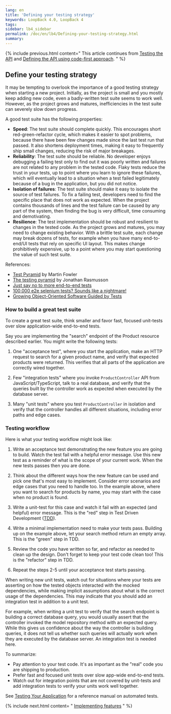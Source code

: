 ```yaml
---
lang: en
title: 'Defining your testing strategy'
keywords: LoopBack 4.0, LoopBack 4
tags:
sidebar: lb4_sidebar
permalink: /doc/en/lb4/Defining-your-testing-strategy.html
summary:
---
```


{% include previous.html content=" This article continues
from [Testing the API](./Testing-the-API.md) and
[Defining the API using code-first approach](./Defining-the-API-using-code-first-approach.md).
" %}

## Define your testing strategy

It may be tempting to overlook the importance of a good testing strategy when
starting a new project. Initially, as the project is small and you mostly keep
adding new code, even a badly-written test suite seems to work well. However, as
the project grows and matures, inefficiencies in the test suite can severely
slow down progress.

A good test suite has the following properties:

- **Speed**: The test suite should complete quickly. This encourages short
  red-green-refactor cycle, which makes it easier to spot problems, because
  there have been few changes made since the last test run that passed. It also
  shortens deployment times, making it easy to frequently ship small changes,
  reducing the risk of major breakages.
- **Reliability**: The test suite should be reliable. No developer enjoys
  debugging a failing test only to find out it was poorly written and failures
  are not related to any problem in the tested code. Flaky tests reduce the
  trust in your tests, up to point where you learn to ignore these failures,
  which will eventually lead to a situation when a test failed legitimately
  because of a bug in the application, but you did not notice.
- **Isolation of failures**: The test suite should make it easy to isolate the
  source of test failures. To fix a failing test, developers need to find the
  specific place that does not work as expected. When the project contains
  thousands of lines and the test failure can be caused by any part of the
  system, then finding the bug is very difficult, time consuming and
  demotivating.
- **Resilience**: The test implementation should be robust and resilient to
  changes in the tested code. As the project grows and matures, you may need to
  change existing behavior. With a brittle test suite, each change may break
  dozens of tests, for example when you have many end-to-end/UI tests that rely
  on specific UI layout. This makes change prohibitively expensive, up to a
  point where you may start questioning the value of such test suite.

References:

- [Test Pyramid](https://martinfowler.com/bliki/TestPyramid.html) by Martin
  Fowler
- [The testing pyramid](http://www.agilenutshell.com/episodes/41-testing-pyramid)
  by Jonathan Rasmusson
- [Just say no to more end-to-end tests](https://testing.googleblog.com/2015/04/just-say-no-to-more-end-to-end-tests.html)
- [100,000 e2e selenium tests? Sounds like a nightmare!](https://watirmelon.blog/2014/05/14/100000-e2e-selenium-tests-sounds-like-a-nightmare/)
- [Growing Object-Oriented Software Guided by Tests](http://www.growing-object-oriented-software.com/)

### How to build a great test suite

To create a great test suite, think smaller and favor fast, focused unit-tests
over slow application-wide end-to-end tests.

Say you are implementing the "search" endpoint of the Product resource described
earlier. You might write the following tests:

1. One "acceptance test", where you start the application, make an HTTP request
   to search for a given product name, and verify that expected products were
   returned. This verifies that all parts of the application are correctly
   wired together.

2. Few "integration tests" where you invoke `ProductController` API from
   JavaScript/TypeScript, talk to a real database, and verify that the queries
   built by the controller work as expected when executed by the database
   server.

3. Many "unit tests" where you test `ProductController` in isolation and verify
   that the controller handles all different situations, including error paths
   and edge cases.

### Testing workflow

Here is what your testing workflow might look like:

1. Write an acceptance test demonstrating the new feature you are going to
   build. Watch the test fail with a helpful error message. Use this new test
   as a reminder of what is the scope of your current work. When the new tests
   passes then you are done.

2. Think about the different ways how the new feature can be used and pick one
   that's most easy to implement. Consider error scenarios and edge cases that
   you need to handle too. In the example above, where you want to search for
   products by name, you may start with the case when no product is found.

3. Write a unit-test for this case and watch it fail with an expected (and
   helpful) error message. This is the "red" step in Test Driven Development
   ([TDD](https://en.wikipedia.org/wiki/Test-driven_development)).

4. Write a minimal implementation need to make your tests pass. Building up on
   the example above, let your search method return an empty array. This is the
   "green" step in TDD.

5. Review the code you have written so far, and refactor as needed to clean up
   the design. Don't forget to keep your test code clean too! This is the
   "refactor" step in TDD.

6. Repeat the steps 2-5 until your acceptance test starts passing.

When writing new unit tests, watch out for situations where your tests are
asserting on how the tested objects interacted with the mocked dependencies,
while making implicit assumptions about what is the correct usage of the
dependencies. This may indicate that you should add an integration test in
addition to a unit test.

For example, when writing a unit test to verify that the search endpoint is
building a correct database query, you would usually assert that the controller
invoked the model repository method with an expected query. While this gives us
confidence about the way the controller is building queries, it does not tell us
whether such queries will actually work when they are executed by the database
server. An integration test is needed here.

To summarize:

- Pay attention to your test code. It's as important as the "real" code you are
  shipping to production.
- Prefer fast and focused unit tests over slow app-wide end-to-end tests.
- Watch out for integration points that are not covered by unit-tests and add
  integration tests to verify your units work well together.

See [Testing Your Application](Testing-Your-application.md) for a reference
manual on automated tests.

{% include next.html content= "
[Implementing features](./Implementing-features.md)
" %}
